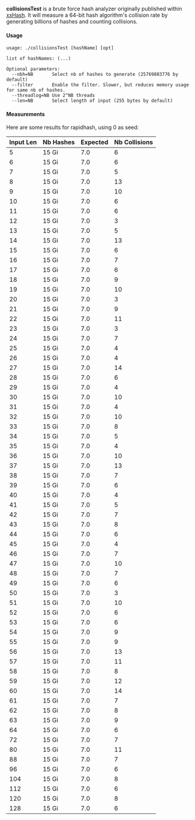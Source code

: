 
__collisionsTest__ is a brute force hash analyzer originally published within [xxHash](https://github.com/Cyan4973/xxHash/tree/dev/tests/collisions).
It will measure a 64-bit hash algorithm's collision rate by generating billions of hashes and counting collisions.

#### Usage

```
usage: ./collisionsTest [hashName] [opt]

list of hashNames: (...)

Optional parameters:
  --nbh=NB       Select nb of hashes to generate (25769803776 by default)
  --filter       Enable the filter. Slower, but reduces memory usage for same nb of hashes.
  --threadlog=NB Use 2^NB threads
  --len=NB       Select length of input (255 bytes by default)
```

#### Measurements

Here are some results for rapidhash, using $0$ as seed:

| Input Len | Nb Hashes | Expected | Nb Collisions |
| ---  | ---   | ---   | --- |
|    5 | 15 Gi |   7.0 |   6 |
|    6 | 15 Gi |   7.0 |   6 |
|    7 | 15 Gi |   7.0 |   5 |
|    8 | 15 Gi |   7.0 |  13 |
|    9 | 15 Gi |   7.0 |  10 |
|   10 | 15 Gi |   7.0 |   6 |
|   11 | 15 Gi |   7.0 |   6 |
|   12 | 15 Gi |   7.0 |   3 |
|   13 | 15 Gi |   7.0 |   5 |
|   14 | 15 Gi |   7.0 |  13 |
|   15 | 15 Gi |   7.0 |   6 |
|   16 | 15 Gi |   7.0 |   7 |
|   17 | 15 Gi |   7.0 |   6 |
|   18 | 15 Gi |   7.0 |   9 |
|   19 | 15 Gi |   7.0 |  10 |
|   20 | 15 Gi |   7.0 |   3 |
|   21 | 15 Gi |   7.0 |   9 |
|   22 | 15 Gi |   7.0 |  11 |
|   23 | 15 Gi |   7.0 |   3 |
|   24 | 15 Gi |   7.0 |   7 |
|   25 | 15 Gi |   7.0 |   4 |
|   26 | 15 Gi |   7.0 |   4 |
|   27 | 15 Gi |   7.0 |  14 |
|   28 | 15 Gi |   7.0 |   6 |
|   29 | 15 Gi |   7.0 |   4 |
|   30 | 15 Gi |   7.0 |  10 |
|   31 | 15 Gi |   7.0 |   4 |
|   32 | 15 Gi |   7.0 |  10 |
|   33 | 15 Gi |   7.0 |   8 |
|   34 | 15 Gi |   7.0 |   5 |
|   35 | 15 Gi |   7.0 |   4 |
|   36 | 15 Gi |   7.0 |  10 |
|   37 | 15 Gi |   7.0 |  13 |
|   38 | 15 Gi |   7.0 |   7 |
|   39 | 15 Gi |   7.0 |   6 |
|   40 | 15 Gi |   7.0 |   4 |
|   41 | 15 Gi |   7.0 |   5 |
|   42 | 15 Gi |   7.0 |   7 |
|   43 | 15 Gi |   7.0 |   8 |
|   44 | 15 Gi |   7.0 |   6 |
|   45 | 15 Gi |   7.0 |   4 |
|   46 | 15 Gi |   7.0 |   7 |
|   47 | 15 Gi |   7.0 |  10 |
|   48 | 15 Gi |   7.0 |   7 |
|   49 | 15 Gi |   7.0 |   6 |
|   50 | 15 Gi |   7.0 |   3 |
|   51 | 15 Gi |   7.0 |  10 |
|   52 | 15 Gi |   7.0 |   6 |
|   53 | 15 Gi |   7.0 |   6 |
|   54 | 15 Gi |   7.0 |   9 |
|   55 | 15 Gi |   7.0 |   9 |
|   56 | 15 Gi |   7.0 |  13 |
|   57 | 15 Gi |   7.0 |  11 |
|   58 | 15 Gi |   7.0 |   8 |
|   59 | 15 Gi |   7.0 |  12 |
|   60 | 15 Gi |   7.0 |  14 |
|   61 | 15 Gi |   7.0 |   7 |
|   62 | 15 Gi |   7.0 |   8 |
|   63 | 15 Gi |   7.0 |   9 |
|   64 | 15 Gi |   7.0 |   6 |
|   72 | 15 Gi |   7.0 |   7 |
|   80 | 15 Gi |   7.0 |  11 |
|   88 | 15 Gi |   7.0 |   7 |
|   96 | 15 Gi |   7.0 |   6 |
|  104 | 15 Gi |   7.0 |   8 |
|  112 | 15 Gi |   7.0 |   6 |
|  120 | 15 Gi |   7.0 |   8 |
|  128 | 15 Gi |   7.0 |   6 |
